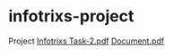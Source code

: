# infotrixs-project
Project
[Infotrixs Task-2.pdf](https://github.com/anushripahune/infotrixs-project/files/13194940/Infotrixs.Task-2.pdf)
[Document.pdf](https://github.com/anushripahune/infotrixs-project/files/13194944/Document.pdf)
